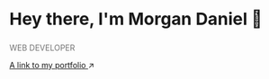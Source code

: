
<h2 style = 'opacity: 1;margin-top: 15px;font-size: 30px;'>Hey there, I'm Morgan Daniel 👋</h2>

<span style = 'opacity: 0.6;margin-top: 2px'>WEB DEVELOPER</span>

<a href="https://morgandaniel.dev">
  A link to my portfolio
</a> ↗️



<!--
**Morgs27/Morgs27** is a ✨ _special_ ✨ repository because its `README.md` (this file) appears on your GitHub profile.

Here are some ideas to get you started:

- 🔭 I’m currently working on ...
- 👯 I’m looking to collaborate on ...
- 🤔 I’m looking for help with ...
- 💬 Ask me about ...
- 📫 How to reach me: ...
- 😄 Pronouns: ...
- ⚡ Fun fact: ...
-->
